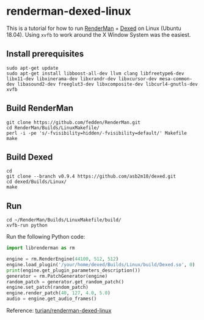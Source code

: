 # renderman-dexed-linux

This is a tutorial for how to run [RenderMan](https://github.com/fedden/RenderMan) + [Dexed](https://github.com/asb2m10/dexed) on Linux (Ubuntu 18.04).
Using `xvfb` to work around the X Window System was the easiest.

## Install prerequisites

```
sudo apt-get update
sudo apt-get install libboost-all-dev llvm clang libfreetype6-dev libx11-dev libxinerama-dev libxrandr-dev libxcursor-dev mesa-common-dev libasound2-dev freeglut3-dev libxcomposite-dev libcurl4-gnutls-dev xvfb
```


## Build RenderMan


```
git clone https://github.com/fedden/RenderMan.git
cd RenderMan/Builds/LinuxMakefile/
perl -i -pe 's/-fvisibility=hidden/-fvisibility=default/' Makefile
make
```

## Build Dexed
```
cd
git clone --branch v0.9.4 https://github.com/asb2m10/dexed.git
cd dexed/Builds/Linux/
make
```

## Run

```
cd ~/RenderMan/Builds/LinuxMakefile/build/
xvfb-run python
```

Run the following Python code:

```python
import librenderman as rm

engine = rm.RenderEngine(44100, 512, 512)
engine.load_plugin('/your/home/dexed/Builds/Linux/build/Dexed.so', 0)
print(engine.get_plugin_parameters_description())
generator = rm.PatchGenerator(engine)
random_patch = generator.get_random_patch()
engine.set_patch(random_patch)
engine.render_patch(40, 127, 4.0, 5.0)
audio = engine.get_audio_frames()
```

Reference: [turian/renderman-dexed-linux](https://github.com/turian/renderman-dexed-linux)

